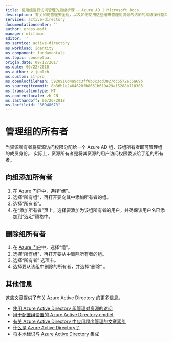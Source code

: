 ```yaml
---
title: 使用组进行访问管理的后续步骤 - Azure AD | Microsoft Docs
description: 有关如何管理安全组，以及如何使用这些组来管理对资源的访问的高级操作指南。
services: active-directory
documentationcenter: ''
author: eross-msft
manager: mtillman
editor: ''
ms.service: active-directory
ms.workload: identity
ms.component: fundamentals
ms.topic: conceptual
origin.date: 09/12/2017
ms.date: 06/22/2018
ms.author: v-junlch
ms.custom: it-pro
ms.openlocfilehash: 5928910d4a9dc3ff0b6c3cd3827dc5572e35a69b
ms.sourcegitcommit: 8b36b1e2464628fb8631b619a29a15288b710383
ms.translationtype: HT
ms.contentlocale: zh-CN
ms.lasthandoff: 06/26/2018
ms.locfileid: "36948673"
---
```

# <a name="managing-owners-for-a-group"></a>管理组的所有者
当资源所有者将资源访问权限分配给一个 Azure AD 组，该组所有者即可管理组的成员身份。 实际上，资源所有者是将其资源的用户访问权限委派给了组的所有者。

## <a name="add-an-owner-to-a-group"></a>向组添加所有者

1. 在 [Azure 门户](https://portal.azure.cn)中，选择“组”。
2. 选择“所有组”，再打开要向其中添加所有者的组。
3. 选择“所有者”。
4. 在“添加所有者”页上，选择要添加为该组所有者的用户，并确保该用户名已添加到“选定”窗格中。

## <a name="remove-an-owner-from-a-group"></a>删除组所有者

1. 在 [Azure 门户](https://aad.portal.azure.cn)中，选择“组”。
2. 选择“所有组”，再打开要从中删除所有者的组。
3. 选择“所有者”  选项卡。
4. 选择要从该组中删除的所有者，并选择“删除” 。

## <a name="additional-information"></a>其他信息
这些文章提供了有关 Azure Active Directory 的更多信息。

- [使用 Azure Active Directory 组管理对资源的访问](active-directory-manage-groups.md)
- [用于配置组设置的 Azure Active Directory cmdlet](../active-directory-accessmanagement-groups-settings-cmdlets.md)
- [有关 Azure Active Directory 中应用程序管理的文章索引](../active-directory-apps-index.md)
- [什么是 Azure Active Directory？](active-directory-whatis.md)
- [将本地标识与 Azure Active Directory 集成](../connect/active-directory-aadconnect.md)

